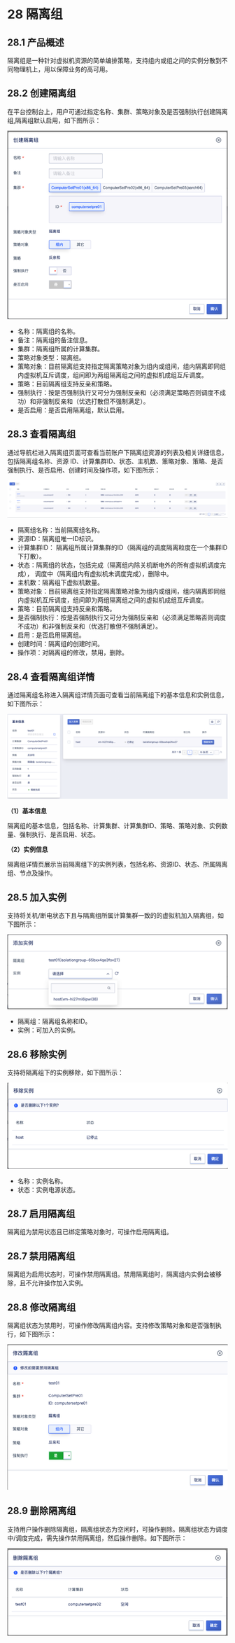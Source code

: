 # 28 隔离组

## 28.1 产品概述

隔离组是一种针对虚拟机资源的简单编排策略，支持组内或组之间的实例分散到不同物理机上，用以保障业务的高可用。

## 28.2 创建隔离组

在平台控制台上，用户可通过指定名称、集群、策略对象及是否强制执行创建隔离组,隔离组默认启用，如下图所示：

![createisolation](../images/userguide/createisolation.png)

- 名称：隔离组的名称。
- 备注：隔离组的备注信息。
- 集群：隔离组所属的计算集群。
- 策略对象类型：隔离组。
- 策略对象：目前隔离组支持指定隔离策略对象为组内或组间，组内隔离即同组内虚拟机互斥调度，组间即为两组隔离组之间的虚拟机成组互斥调度。
- 策略：目前隔离组支持反亲和策略。
- 强制执行：按是否强制执行又可分为强制反亲和（必须满足策略否则调度不成功）和非强制反亲和（优选打散但不强制满足）。
- 是否启用：是否启用隔离组，默认启用。

## 28.3 查看隔离组

通过导航栏进入隔离组页面可查看当前账户下隔离组资源的列表及相关详细信息，包括隔离组名称、资源 ID、计算集群ID、状态、主机数、策略对象、策略、是否强制执行、是否启用、创建时间及操作项，如下图所示：

![isolationlist](../images/userguide/isolationlist.png)

- 隔离组名称：当前隔离组名称。
- 资源ID：隔离组唯一ID标识。
- 计算集群ID： 隔离组所属计算集群的ID（隔离组的调度隔离粒度在一个集群ID下打散）。
- 状态：隔离组的状态，包括完成（隔离组内除关机断电外的所有虚拟机调度完成）， 调度中（隔离组内有虚拟机未调度完成），删除中。
- 主机数：隔离组下虚拟机数量。
- 策略对象：目前隔离组支持指定隔离策略对象为组内或组间，组内隔离即同组内虚拟机互斥调度，组间即为两组隔离组之间的虚拟机成组互斥调度。
- 策略：目前隔离组支持反亲和策略。
- 是否强制执行：按是否强制执行又可分为强制反亲和（必须满足策略否则调度不成功）和非强制反亲和（优选打散但不强制满足）。
- 启用：是否启用隔离组。
- 创建时间：隔离组的创建时间。
- 操作项：对隔离组的修改，禁用，删除。

## 28.4 查看隔离组详情

通过隔离组名称进入隔离组详情页面可查看当前隔离组下的基本信息和实例信息，如下图所示：

![isolationdetail](../images/userguide/isolationdetail.png)

**（1）基本信息**

隔离组的基本信息，包括名称、计算集群、计算集群ID、策略、策略对象、实例数量、强制执行、是否启用、状态。

**（2）实例信息**

隔离组详情页展示当前隔离组下的实例列表，包括名称、资源ID、状态、所属隔离组、节点及操作。

## 28.5 加入实例

支持将关机/断电状态下且与隔离组所属计算集群一致的的虚拟机加入隔离组，如下图所示：

![addinstance](../images/userguide/addinstance.png)

- 隔离组：隔离组名称和ID。
- 实例：可加入的实例。

## 28.6 移除实例

支持将隔离组下的实例移除，如下图所示：

![deleteinstance](../images/userguide/deleteinstance.png)

- 名称：实例名称。
- 状态：实例电源状态。

## 28.7 启用隔离组

隔离组为禁用状态且已绑定策略对象时，可操作启用隔离组。

## 28.7 禁用隔离组

隔离组为启用状态时，可操作禁用隔离组。禁用隔离组时，隔离组内实例会被移除，且不允许操作加入实例。

## 28.8 修改隔离组

隔离组状态为禁用时，可操作修改隔离组内容。支持修改策略对象和是否强制执行，如下图所示：

![updateisolation](../images/userguide/updateisolation.png)

## 28.9 删除隔离组

支持用户操作删除隔离组，隔离组状态为空闲时，可操作删除。隔离组状态为调度中/调度完成，需先操作禁用隔离组，然后操作删除。如下图所示：

![deleteisolation](../images/userguide/deleteisolation.png)



